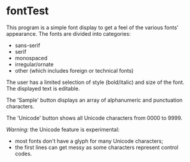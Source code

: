 # fontTest
This program is a simple font display to get a feel of the various fonts' appearance.
The fonts are divided into categories:
- sans-serif
- serif
- monospaced
- irregular/ornate
- other (which includes foreign or technical fonts)

The user has a limited selection of style (bold/italic) and size of the font.
The displayed text is editable.

The 'Sample' button displays an array of alphanumeric and punctuation characters.

The 'Unicode' button shows all Unicode characters from 0000 to 9999.

*Warning:* the Unicode feature is experimental:
- most fonts don't have a glyph for many Unicode characters;
- the first lines can get messy as some characters represent control codes.
